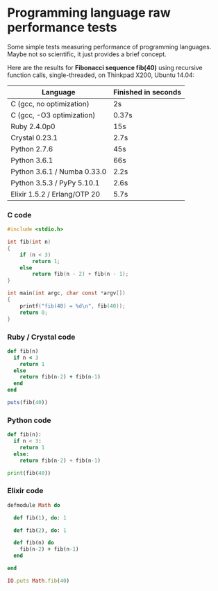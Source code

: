 # Programming language raw performance tests

Some simple tests measuring performance of programming languages.
Maybe not so scientific, it just provides a brief concept.

Here are the results for __Fibonacci sequence fib(40)__ using recursive function calls, single-threaded, on Thinkpad X200, Ubuntu 14.04:

Language                     | Finished in seconds
-----------------------------|--------------------
C (gcc, no optimization)     | 2s
C (gcc, -O3 optimization)    | 0.37s
Ruby 2.4.0p0                 | 15s
Crystal 0.23.1               | 2.7s
Python 2.7.6                 | 45s
Python 3.6.1                 | 66s
Python 3.6.1 / Numba 0.33.0  | 2.2s
Python 3.5.3 / PyPy 5.10.1   | 2.6s
Elixir 1.5.2 / Erlang/OTP 20 | 5.7s

### C code
```c
#include <stdio.h>

int fib(int n)
{
    if (n < 3)
        return 1;
    else
        return fib(n - 2) + fib(n - 1);
}

int main(int argc, char const *argv[])
{
    printf("fib(40) = %d\n", fib(40));
    return 0;
}

```

### Ruby / Crystal code
```ruby
def fib(n)
  if n < 3
    return 1
  else
    return fib(n-2) + fib(n-1)
  end
end

puts(fib(40))
```

### Python code
```python
def fib(n):
  if n < 3:
    return 1
  else:
    return fib(n-2) + fib(n-1)

print(fib(40))
```

### Elixir code
```ruby
defmodule Math do

  def fib(1), do: 1

  def fib(2), do: 1

  def fib(n) do
    fib(n-2) + fib(n-1)
  end

end

IO.puts Math.fib(40)
```
